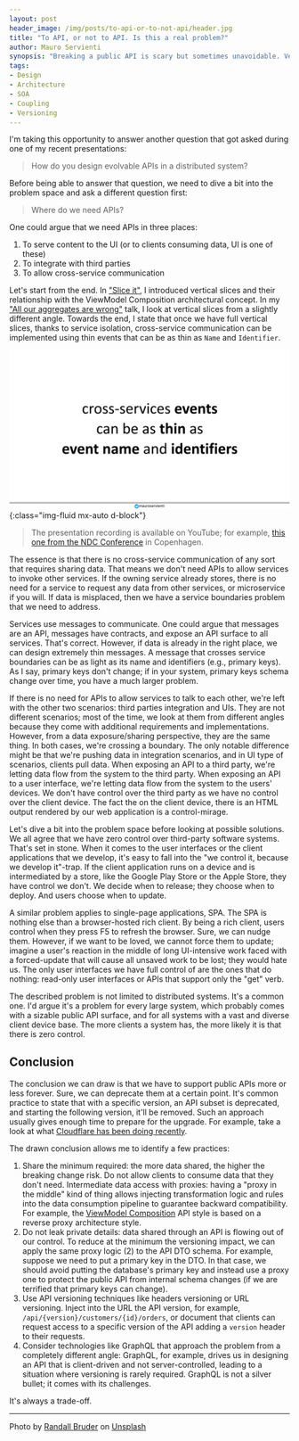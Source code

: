```yaml
---
layout: post
header_image: /img/posts/to-api-or-to-not-api/header.jpg
title: "To API, or not to API. Is this a real problem?"
author: Mauro Servienti
synopsis: "Breaking a public API is scary but sometimes unavoidable. Versioning an API is complex and error-prone. In many cases, I observed teams breaking an API that should not have been there to begin with, or fighting with versioning issues. The problem, though, was not the API."
tags:
- Design
- Architecture
- SOA
- Coupling
- Versioning
---
```


I'm taking this opportunity to answer another question that got asked during one of my recent presentations:

> How do you design evolvable APIs in a distributed system?

Before being able to answer that question, we need to dive a bit into the problem space and ask a different question first:

> Where do we need APIs?

One could argue that we need APIs in three places:

1. To serve content to the UI (or to clients consuming data, UI is one of these)
2. To integrate with third parties
3. To allow cross-service communication 

Let's start from the end. In ["Slice it"](https://milestone.topics.it/view-model-composition/2019/04/09/slice-it.html), I introduced vertical slices and their relationship with the ViewModel Composition architectural concept. In my ["All our aggregates are wrong"](https://milestone.topics.it/talks/all-our-aggregates-are-wrong.html) talk, I look at vertical slices from a slightly different angle. Towards the end, I state that once we have full vertical slices, thanks to service isolation, cross-service communication can be implemented using thin events that can be as thin as `Name` and `Identifier`.

![slide screenshot](/img/posts/to-api-or-to-not-api/screenshot.png){:class="img-fluid mx-auto d-block"}

> The presentation recording is available on YouTube; for example, [this one from the NDC Conference](https://youtu.be/hev65ozmYPI) in Copenhagen.

The essence is that there is no cross-service communication of any sort that requires sharing data. That means we don't need APIs to allow services to invoke other services. If the owning service already stores, there is no need for a service to request any data from other services, or microservice if you will. If data is misplaced, then we have a service boundaries problem that we need to address.

Services use messages to communicate. One could argue that messages are an API, messages have contracts, and expose an API surface to all services. That's correct. However, if data is already in the right place, we can design extremely thin messages. A message that crosses service boundaries can be as light as its name and identifiers (e.g., primary keys). As I say, primary keys don't change; if in your system, primary keys schema change over time, you have a much larger problem.

If there is no need for APIs to allow services to talk to each other, we're left with the other two scenarios: third parties integration and UIs. They are not different scenarios; most of the time, we look at them from different angles because they come with additional requirements and implementations. However, from a data exposure/sharing perspective, they are the same thing. In both cases, we're crossing a boundary. The only notable difference might be that we're pushing data in integration scenarios, and in UI type of scenarios, clients pull data.
When exposing an API to a third party, we're letting data flow from the system to the third party. When exposing an API to a user interface, we're letting data flow from the system to the users' devices. We don't have control over the third party as we have no control over the client device. The fact the on the client device, there is an HTML output rendered by our web application is a control-mirage.

Let's dive a bit into the problem space before looking at possible solutions. We all agree that we have zero control over third-party software systems. That's set in stone. When it comes to the user interfaces or the client applications that we develop, it's easy to fall into the "we control it, because we develop it"-trap. If the client application runs on a device and is intermediated by a store, like the Google Play Store or the Apple Store, they have control we don't. We decide when to release; they choose when to deploy. And users choose when to update.

A similar problem applies to single-page applications, SPA. The SPA is nothing else than a browser-hosted rich client. By being a rich client, users control when they press F5 to refresh the browser. Sure, we can nudge them. However, if we want to be loved, we cannot force them to update; imagine a user's reaction in the middle of long UI-intensive work faced with a forced-update that will cause all unsaved work to be lost; they would hate us. The only user interfaces we have full control of are the ones that do nothing: read-only user interfaces or APIs that support only the "get" verb.

The described problem is not limited to distributed systems. It's a common one. I'd argue it's a problem for every large system, which probably comes with a sizable public API surface, and for all systems with a vast and diverse client device base. The more clients a system has, the more likely it is that there is zero control.

## Conclusion

The conclusion we can draw is that we have to support public APIs more or less forever. Sure, we can deprecate them at a certain point. It's common practice to state that with a specific version, an API subset is deprecated, and starting the following version, it'll be removed. Such an approach usually gives enough time to prepare for the upgrade. For example, take a look at what [Cloudflare has been doing recently](https://blog.cloudflare.com/deprecating-cfduid-cookie/).

The drawn conclusion allows me to identify a few practices:

1. Share the minimum required: the more data shared, the higher the breaking change risk. Do not allow clients to consume data that they don't need.
Intermediate data access with proxies: having a "proxy in the middle" kind of thing allows injecting transformation logic and rules into the data consumption pipeline to guarantee backward compatibility. For example, the [ViewModel Composition](https://milestone.topics.it/categories/view-model-composition) API style is based on a reverse proxy architecture style.
2. Do not leak private details: data shared through an API is flowing out of our control. To reduce at the minimum the versioning impact, we can apply the same proxy logic (2) to the API DTO schema. For example, suppose we need to put a primary key in the DTO. In that case, we should avoid putting the database's primary key and instead use a proxy one to protect the public API from internal schema changes (if we are terrified that primary keys can change).
3. Use API versioning techniques like headers versioning or URL versioning. Inject into the URL the API version, for example, `/api/{version}/customers/{id}/orders`, or document that clients can request access to a specific version of the API adding a `version` header to their requests.
4. Consider technologies like GraphQL that approach the problem from a completely different angle: GraphQL, for example, drives us in designing an API that is client-driven and not server-controlled, leading to a situation where versioning is rarely required. GraphQL is not a silver bullet; it comes with its challenges.
 
It's always a trade-off.

---

Photo by <a href="https://unsplash.com/@randallbruder?utm_source=unsplash&utm_medium=referral&utm_content=creditCopyText">Randall Bruder</a> on <a href="/collections/1702019/api?utm_source=unsplash&utm_medium=referral&utm_content=creditCopyText">Unsplash</a>
